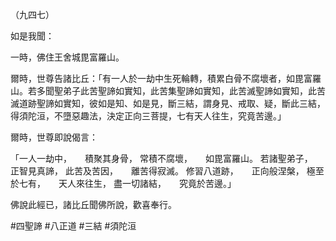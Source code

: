 （九四七）

如是我聞：

一時，佛住王舍城毘富羅山。

爾時，世尊告諸比丘：「有一人於一劫中生死輪轉，積累白骨不腐壞者，如毘富羅山。若多聞聖弟子此苦聖諦如實知，此苦集聖諦如實知，此苦滅聖諦如實知，此苦滅道跡聖諦如實知，彼如是知、如是見，斷三結，謂身見、戒取、疑，斷此三結，得須陀洹，不墮惡趣法，決定正向三菩提，七有天人往生，究竟苦邊。」

爾時，世尊即說偈言：

「一人一劫中，　　積聚其身骨，
常積不腐壞，　　如毘富羅山。
若諸聖弟子，　　正智見真諦，
此苦及苦因，　　離苦得寂滅。
修習八道跡，　　正向般涅槃，
極至於七有，　　天人來往生，
盡一切諸結，　　究竟於苦邊。」

佛說此經已，諸比丘聞佛所說，歡喜奉行。



#四聖諦
#八正道
#三結
#須陀洹

